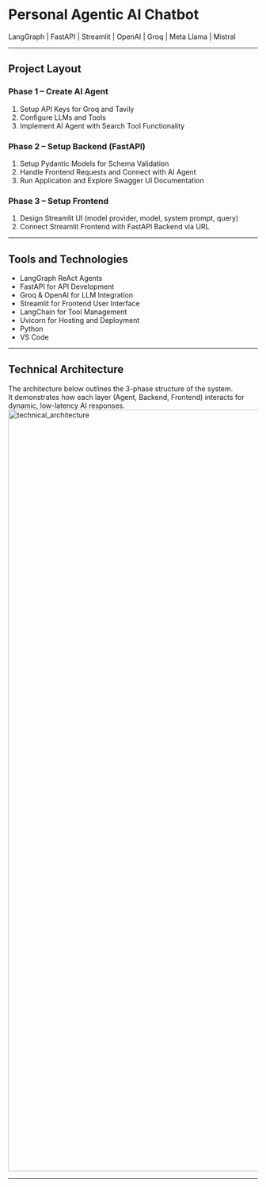 # Personal Agentic AI Chatbot  

LangGraph | FastAPI | Streamlit | OpenAI | Groq | Meta Llama | Mistral

---

## Project Layout

### Phase 1 – Create AI Agent
1. Setup API Keys for Groq and Tavily  
2. Configure LLMs and Tools  
3. Implement AI Agent with Search Tool Functionality  

### Phase 2 – Setup Backend (FastAPI)
1. Setup Pydantic Models for Schema Validation  
2. Handle Frontend Requests and Connect with AI Agent  
3. Run Application and Explore Swagger UI Documentation  

### Phase 3 – Setup Frontend
1. Design Streamlit UI (model provider, model, system prompt, query)  
2. Connect Streamlit Frontend with FastAPI Backend via URL  

---

## Tools and Technologies

- LangGraph ReAct Agents  
- FastAPI for API Development  
- Groq & OpenAI for LLM Integration  
- Streamlit for Frontend User Interface  
- LangChain for Tool Management  
- Uvicorn for Hosting and Deployment  
- Python  
- VS Code  

---

## Technical Architecture

The architecture below outlines the 3-phase structure of the system.  
It demonstrates how each layer (Agent, Backend, Frontend) interacts for dynamic, low-latency AI responses.
<img width="1024" height="1536" alt="technical_architecture" src="https://github.com/user-attachments/assets/bbb82119-7cd0-4088-9900-ec23e2209c76" />


---
